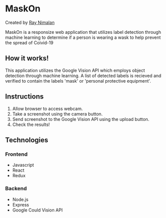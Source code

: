 # MaskOn

Created by [Ray Nimalan](https://www.linkedin.com/in/raymond-nimalan/)

MaskOn is a responsize web application that utilizes label detection through machine learning to determine if a person is wearing a wask to help prevent the spread of Coivid-19

## How it works!

This application utilizes the Google Vision API which employs object
detection through machine learning. A list of detected labels is
recieved and verified to contain the labels 'mask' or 'personal
protective equipment'.

## Instructions

1.  Allow browser to access webcam.
2.  Take a screenshot using the camera button.
3.  Send screenshot to the Google Vision API using the upload
    button.
4.  Check the results!

## Technologies

### Frontend

* Javascript
* React
* Redux

### Backend

* Node.js
* Express
* Google Could Vision API
